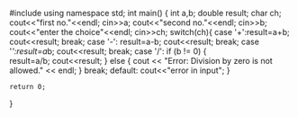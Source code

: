 #include <iostream>
using namespace std;
int main() {
    int a,b;
    double result;
    char ch;
    cout<<"first no."<<endl;
    cin>>a;
    cout<<"second no."<<endl;
    cin>>b;
    cout<<"enter the choice"<<endl;
    cin>>ch;
    switch(ch){
        case '+':result=a+b;
        cout<<result;
        break;
        case '-': result=a-b;
        cout<<result;
        break;
        case '*':result=a*b;
        cout<<result;
        break;
        case '/':
            if (b != 0) {  
                result=a/b;
                cout<<result;
            } else {
                cout << "Error: Division by zero is not allowed." << endl;
            }
            break;
        default:
        cout<<"error in input";
    }

    return 0;
}
